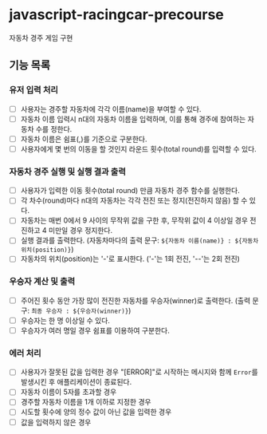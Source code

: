 # javascript-racingcar-precourse

자동차 경주 게임 구현

## 기능 목록

### 유저 입력 처리

- [ ] 사용자는 경주할 자동차에 각각 이름(name)을 부여할 수 있다.
- [ ] 자동차 이름 입력시 n대의 자동차 이름을 입력하며, 이를 통해 경주에 참여하는 자동차 수를 정한다.
- [ ] 자동차 이름은 쉼표(,)를 기준으로 구분한다.
- [ ] 사용자에게 몇 번의 이동을 할 것인지 라운드 횟수(total round)를 입력할 수 있다.

### 자동차 경주 실행 및 실행 결과 출력

- [ ] 사용자가 입력한 이동 횟수(total round) 만큼 자동차 경주 함수를 실행한다.
- [ ] 각 차수(round)마다 n대의 자동차는 각각 전진 또는 정지(전진하지 않음) 할 수 있다.
- [ ] 자동차는 매번 0에서 9 사이의 무작위 값을 구한 후, 무작위 값이 4 이상일 경우 전진하고 4 미만일 경우 정지한다.
- [ ] 실행 결과를 출력한다. (자동차마다의 출력 문구: `${자동차 이름(name)} : ${자동차 위치(position)}`)
- [ ] 자동차의 위치(position)는 '-'로 표시한다. ('-'는 1회 전진, '--'는 2회 전진)

### 우승자 계산 및 출력

- [ ] 주어진 횟수 동안 가장 많이 전진한 자동차를 우승자(winner)로 출력한다. (출력 문구: `최종 우승자 : ${우승자(winner)}`)
- [ ] 우승자는 한 명 이상일 수 있다.
- [ ] 우승자가 여러 명일 경우 쉼표를 이용하여 구분한다.

### 에러 처리

- [ ] 사용자가 잘못된 값을 입력한 경우 "[ERROR]"로 시작하는 메시지와 함께 `Error`를 발생시킨 후 애플리케이션이 종료된다.
- [ ] 자동차 이름이 5자를 초과할 경우
- [ ] 경주할 자동차 이름을 1개 이하로 지정한 경우
- [ ] 시도할 횟수에 양의 정수 값이 아닌 값을 입력한 경우
- [ ] 값을 입력하지 않은 경우
